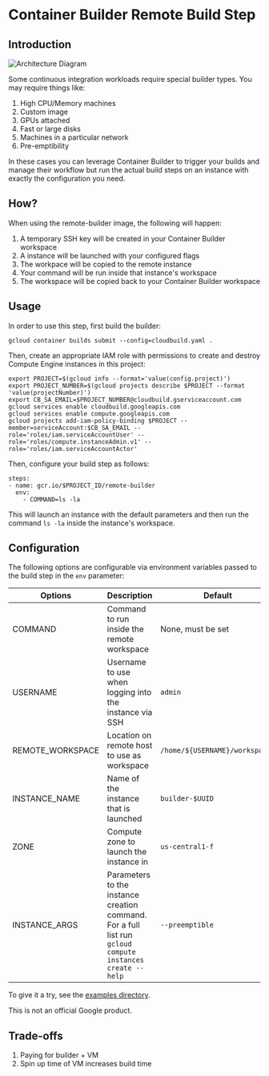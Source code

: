 # Container Builder Remote Build Step

## Introduction

![Architecture Diagram](docs/arch.png)

Some continuous integration workloads require special builder types. You may
require things like:

1. High CPU/Memory machines
1. Custom image
1. GPUs attached
1. Fast or large disks
1. Machines in a particular network
1. Pre-emptibility

In these cases you can leverage Container Builder to trigger your builds and
manage their workflow but run the actual build steps on an instance with
exactly the configuration you need.

## How?

When using the remote-builder image, the following will happen:

1. A temporary SSH key will be created in your Container Builder workspace
1. A instance will be launched with your configured flags
1. The workpace will be copied to the remote instance
1. Your command will be run inside that instance's workspace
1. The workspace will be copied back to your Container Builder workspace

## Usage

In order to use this step, first build the builder:

```
gcloud container builds submit --config=cloudbuild.yaml .
```

Then, create an appropriate IAM role with permissions to create and destroy
Compute Engine instances in this project:

```
export PROJECT=$(gcloud info --format='value(config.project)')
export PROJECT_NUMBER=$(gcloud projects describe $PROJECT --format 'value(projectNumber)')
export CB_SA_EMAIL=$PROJECT_NUMBER@cloudbuild.gserviceaccount.com
gcloud services enable cloudbuild.googleapis.com
gcloud services enable compute.googleapis.com
gcloud projects add-iam-policy-binding $PROJECT --member=serviceAccount:$CB_SA_EMAIL --role='roles/iam.serviceAccountUser' --role='roles/compute.instanceAdmin.v1' --role='roles/iam.serviceAccountActor'
```

Then, configure your build step as follows:

```
steps:
- name: gcr.io/$PROJECT_ID/remote-builder
  env:
    - COMMAND=ls -la
```

This will launch an instance with the default parameters and then run the
command `ls -la` inside the instance's workspace.

## Configuration

The following options are configurable via environment variables passed to the
build step in the `env` parameter:

| Options       | Description   | Default |
| ------------- | ------------- | ------- |
| COMMAND | Command to run inside the remote workspace | None, must be set |
| USERNAME  | Username to use when logging into the instance via SSH  | `admin` |
| REMOTE_WORKSPACE  | Location on remote host to use as workspace | `/home/${USERNAME}/workspace/` |
| INSTANCE_NAME  | Name of the instance that is launched  | `builder-$UUID` |
| ZONE  | Compute zone to launch the instance in | `us-central1-f` |
| INSTANCE_ARGS| Parameters to the instance creation command. For a full list run `gcloud compute instances create --help`| `--preemptible` |

To give it a try, see the [examples directory](https://github.com/GoogleCloudPlatform/cloud-builders-community/tree/master/remote-builder/examples).

This is not an official Google product.

## Trade-offs

1. Paying for builder + VM
2. Spin up time of VM increases build time

